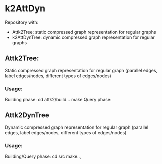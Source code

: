 # k2AttDyn

Repository with:
- Attk2Tree: static compressed graph representation for regular graphs
- k2AttDynTree: dynamic compressed graph representation for regular graphs

## Attk2Tree:
Static compressed graph representation for regular graph (parallel edges, label edges/nodes, different types of edges/nodes)
### Usage:
Building phase:
cd attk2/build...
make
Query phase:
## Attk2DynTree
Dynamic compressed graph representation for regular graph (parallel edges, label edges/nodes, different types of edges/nodes)
### Usage:
Building/Query phase:
cd src
make..,
